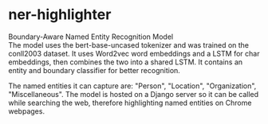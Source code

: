 # ner-highlighter
Boundary-Aware Named Entity Recognition Model  
The model uses the bert-base-uncased tokenizer and was trained on the conll2003 dataset.
It uses Word2vec word embeddings and a LSTM for char embeddings, then combines the two into a shared LSTM.
It contains an entity and boundary classifier for better recognition. 

The named entities it can capture are: "Person", "Location", "Organization", "Miscellaneous".
The model is hosted on a Django server so it can be called while searching the web, therefore highlighting named entities on Chrome webpages.

